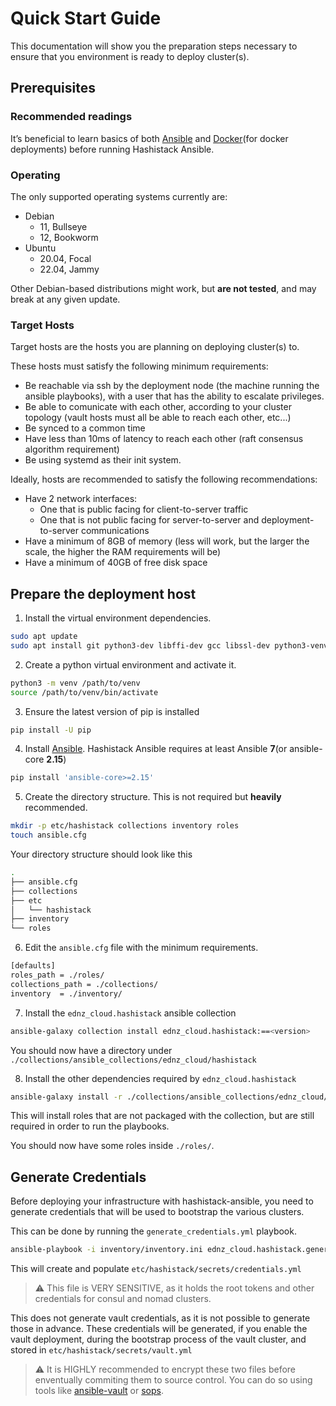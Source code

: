 # Quick Start Guide

This documentation will show you the preparation steps necessary to ensure that you environment is ready to deploy cluster(s).

## Prerequisites

### Recommended readings

It’s beneficial to learn basics of both [Ansible](https://docs.ansible.com/) and [Docker](https://docs.docker.com/)(for docker deployments) before running Hashistack Ansible.

### Operating

The only supported operating systems currently are:
- Debian
  - 11, Bullseye
  - 12, Bookworm
- Ubuntu
  - 20.04, Focal
  - 22.04, Jammy

Other Debian-based distributions might work, but **are not tested**, and may break at any given update.

### Target Hosts

Target hosts are the hosts you are planning on deploying cluster(s) to.

These hosts must satisfy the following minimum requirements:
- Be reachable via ssh by the deployment node (the machine running the ansible playbooks), with a user that has the ability to escalate privileges.
- Be able to comunicate with each other, according to your cluster topology (vault hosts must all be able to reach each other, etc...)
- Be synced to a common time
- Have less than 10ms of latency to reach each other (raft consensus algorithm requirement)
- Be using systemd as their init system.

Ideally, hosts are recommended to satisfy the following recommendations:
- Have 2 network interfaces:
  - One that is public facing for client-to-server traffic
  - One that is not public facing for server-to-server and deployment-to-server communications
- Have a minimum of 8GB of memory (less will work, but the larger the scale, the higher the RAM requirements will be)
- Have a minimum of 40GB of free disk space

## Prepare the deployment host

1. Install the virtual environment dependencies.

```bash
sudo apt update
sudo apt install git python3-dev libffi-dev gcc libssl-dev python3-venv
```

2. Create a python virtual environment and activate it.

```bash
python3 -m venv /path/to/venv
source /path/to/venv/bin/activate
```

3. Ensure the latest version of pip is installed

```bash
pip install -U pip
```

4. Install [Ansible](http://www.ansible.com/). Hashistack Ansible requires at least Ansible **7**(or ansible-core **2.15**)

```bash
pip install 'ansible-core>=2.15'
```

5. Create the directory structure. This is not required but **heavily** recommended.

```bash
mkdir -p etc/hashistack collections inventory roles
touch ansible.cfg
```

Your directory structure should look like this

```bash
.
├── ansible.cfg
├── collections
├── etc
│   └── hashistack
├── inventory
└── roles
```

6. Edit the `ansible.cfg` file with the minimum requirements.

```bash
[defaults]
roles_path = ./roles/
collections_path = ./collections/
inventory  = ./inventory/
```

7. Install the `ednz_cloud.hashistack` ansible collection

```bash
ansible-galaxy collection install ednz_cloud.hashistack:==<version>
```

You should now have a directory under `./collections/ansible_collections/ednz_cloud/hashistack`

8. Install the other dependencies required by `ednz_cloud.hashistack`

```bash
ansible-galaxy install -r ./collections/ansible_collections/ednz_cloud/hashistack/roles/requirements.yml
```

This will install roles that are not packaged with the collection, but are still required in order to run the playbooks.

You should now have some roles inside `./roles/`.

## Generate Credentials

Before deploying your infrastructure with hashistack-ansible, you need to generate credentials that will be used to bootstrap the various clusters.

This can be done by running the `generate_credentials.yml` playbook.

```bash
ansible-playbook -i inventory/inventory.ini ednz_cloud.hashistack.generate_credentials.yml
```

This will create and populate `etc/hashistack/secrets/credentials.yml`

> :warning: This file is VERY SENSITIVE, as it holds the root tokens and other credentials for consul and nomad clusters.

This does not generate vault credentials, as it is not possible to generate those in advance. These credentials will be generated, if you enable the vault deployment, during the bootstrap process of the vault cluster, and stored in `etc/hashistack/secrets/vault.yml`

> :warning: It is HIGHLY recommended to encrypt these two files before enventually commiting them to source control. You can do so using tools like [ansible-vault](https://docs.ansible.com/ansible/latest/cli/ansible-vault.html) or [sops](https://github.com/getsops/sops).
